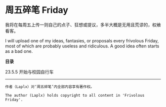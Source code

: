 #   周五碎笔 Friday

我将在每周五上传一则自己的点子、狂想或提议，多半大概是无用且荒谬的，权飨看客。

I will upload one of my ideas, fantasies, or proposals every frivolous Friday, most of which are probably useless and ridiculous. A good idea often starts as a bad one.

**目录**

23.5.5  开始与校园自行车

---

```{warning}
作者（Laplx）对‘周五碎笔’内全部内容享有著作权。

The author (Laplx) holds copyright to all content in 'Frivolous Friday'.
```

